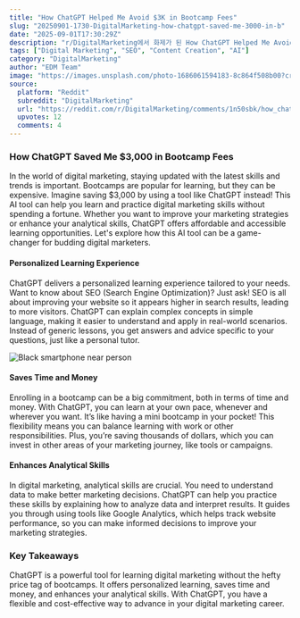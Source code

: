 ```yaml
---
title: "How ChatGPT Helped Me Avoid $3K in Bootcamp Fees"
slug: "20250901-1730-DigitalMarketing-how-chatgpt-saved-me-3000-in-b"
date: "2025-09-01T17:30:29Z"
description: "r/DigitalMarketing에서 화제가 된 How ChatGPT Helped Me Avoid $3K in Bootcamp Fees에 대한 깊이 있는 분석과 인사이트"
tags: ["Digital Marketing", "SEO", "Content Creation", "AI"]
category: "DigitalMarketing"
author: "EDM Team"
image: "https://images.unsplash.com/photo-1686061594183-8c864f508b00?crop=entropy&cs=tinysrgb&fit=max&fm=jpg&ixid=M3w3OTU0NDF8MHwxfHNlYXJjaHwyMHx8ZGlnaXRhbCUyMG1hcmtldGluZ3xlbnwxfDB8fHwxNzU2NzQ3ODE3fDA&ixlib=rb-4.1.0&q=80&w=1080"
source:
  platform: "Reddit"
  subreddit: "DigitalMarketing"
  url: "https://reddit.com/r/DigitalMarketing/comments/1n50sbk/how_chatgpt_saved_me_3000_in_bootcamp_fees/"
  upvotes: 12
  comments: 4
---
```


### How ChatGPT Saved Me $3,000 in Bootcamp Fees

In the world of digital marketing, staying updated with the latest skills and trends is important. Bootcamps are popular for learning, but they can be expensive. Imagine saving $3,000 by using a tool like ChatGPT instead! This AI tool can help you learn and practice digital marketing skills without spending a fortune. Whether you want to improve your marketing strategies or enhance your analytical skills, ChatGPT offers affordable and accessible learning opportunities. Let's explore how this AI tool can be a game-changer for budding digital marketers.

#### Personalized Learning Experience

ChatGPT delivers a personalized learning experience tailored to your needs. Want to know about SEO (Search Engine Optimization)? Just ask! SEO is all about improving your website so it appears higher in search results, leading to more visitors. ChatGPT can explain complex concepts in simple language, making it easier to understand and apply in real-world scenarios. Instead of generic lessons, you get answers and advice specific to your questions, just like a personal tutor.

![Black smartphone near person](https://images.unsplash.com/photo-1517245386807-bb43f82c33c4?crop=entropy&cs=tinysrgb&fit=max&fm=jpg&ixid=M3w3OTU0NDF8MHwxfHNlYXJjaHw0N3x8c2VvfGVufDF8MHx8fDE3NTY3NDc4MTh8MA&ixlib=rb-4.1.0&q=80&w=1080)

#### Saves Time and Money

Enrolling in a bootcamp can be a big commitment, both in terms of time and money. With ChatGPT, you can learn at your own pace, whenever and wherever you want. It’s like having a mini bootcamp in your pocket! This flexibility means you can balance learning with work or other responsibilities. Plus, you’re saving thousands of dollars, which you can invest in other areas of your marketing journey, like tools or campaigns.

#### Enhances Analytical Skills

In digital marketing, analytical skills are crucial. You need to understand data to make better marketing decisions. ChatGPT can help you practice these skills by explaining how to analyze data and interpret results. It guides you through using tools like Google Analytics, which helps track website performance, so you can make informed decisions to improve your marketing strategies.

### Key Takeaways

ChatGPT is a powerful tool for learning digital marketing without the hefty price tag of bootcamps. It offers personalized learning, saves time and money, and enhances your analytical skills. With ChatGPT, you have a flexible and cost-effective way to advance in your digital marketing career.